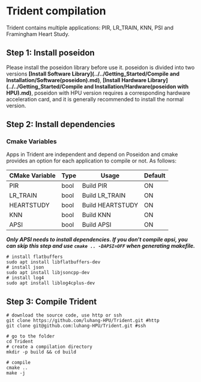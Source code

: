 # Trident compilation

Trident contains multiple applications: PIR, LR_TRAIN, KNN, PSI and Framingham Heart Study.


## Step 1: Install poseidon
Please install the poseidon library before use it.
poseidon is divided into two versions **[Install Software Library](../../Getting_Started/Compile and Installation/Software(poseidon).md)**, **[Install Hardware Library](../../Getting_Started/Compile and Installation/Hardware(poseidon with HPU).md)**, poseidon with HPU version requires a corresponding hardware acceleration card, and it is generally recommended to install the normal version.

## Step 2: Install dependencies

### Cmake Variables
Apps in Trident are independent and depend on Poseidon and cmake provides an option for each application to compile or not. As follows:

| CMake Variable | Type | Usage             | Default |
| -------------- | ---- | ----------------- | ------- |
| PIR            | bool | Build PIR         | ON      |
| LR_TRAIN       | bool | Build LR_TRAIN    | ON      |
| HEARTSTUDY     | bool | Build HEARTSTUDY  | ON      |
| KNN            | bool | Build KNN         | ON      |
| APSI           | bool | Build APSI        | ON      |

***Only APSI needs to install dependencies. If you don't compile apsi, you can skip this step and use ```cmake .. -DAPSI=OFF``` when generating makefile.***
```shell
# install flatbuffers
sudo apt install libflatbuffers-dev
# install json
sudo apt install libjsoncpp-dev
# install log4
sudo apt install liblog4cplus-dev
```

## Step 3: Compile Trident
```shell
# download the source code, use http or ssh
git clone https://github.com/luhang-HPU/Trident.git #http
git clone git@github.com:luhang-HPU/Trident.git #ssh

# go to the folder
cd Trident
# create a compilation directory
mkdir -p build && cd build

# compile
cmake ..
make -j
```
